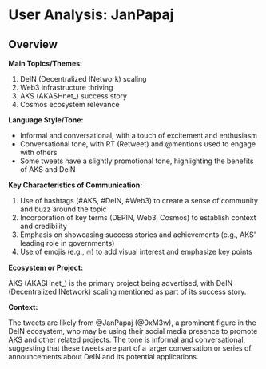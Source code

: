 # User Analysis: JanPapaj

## Overview

**Main Topics/Themes:**

1. DeIN (Decentralized INetwork) scaling
2. Web3 infrastructure thriving
3. AKS (AKASHnet_) success story
4. Cosmos ecosystem relevance

**Language Style/Tone:**

* Informal and conversational, with a touch of excitement and enthusiasm
* Conversational tone, with RT (Retweet) and @mentions used to engage with others
* Some tweets have a slightly promotional tone, highlighting the benefits of AKS and DeIN

**Key Characteristics of Communication:**

1. Use of hashtags (#AKS, #DeIN, #Web3) to create a sense of community and buzz around the topic
2. Incorporation of key terms (DEPIN, Web3, Cosmos) to establish context and credibility
3. Emphasis on showcasing success stories and achievements (e.g., AKS' leading role in governments)
4. Use of emojis (e.g., 🔥) to add visual interest and emphasize key points

**Ecosystem or Project:**

AKS (AKASHnet_) is the primary project being advertised, with DeIN (Decentralized INetwork) scaling mentioned as part of its success story.

**Context:**

The tweets are likely from @JanPapaj (@0xM3w), a prominent figure in the DeIN ecosystem, who may be using their social media presence to promote AKS and other related projects. The tone is informal and conversational, suggesting that these tweets are part of a larger conversation or series of announcements about DeIN and its potential applications.